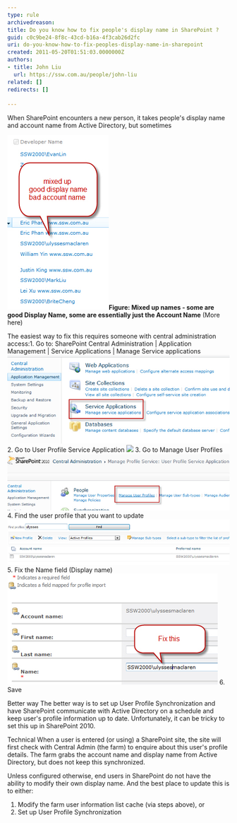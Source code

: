 ```yaml
---
type: rule
archivedreason: 
title: Do you know how to fix people's display name in SharePoint ?
guid: c0c9be24-8f8c-43cd-b16a-4f3cab26d2fc
uri: do-you-know-how-to-fix-peoples-display-name-in-sharepoint
created: 2011-05-20T01:51:03.0000000Z
authors:
- title: John Liu
  url: https://ssw.com.au/people/john-liu
related: []
redirects: []

---
```


When SharePoint encounters a new person, it takes people's display name and account name from Active Directory, but sometimes  
<!--endintro-->
![](/rules/do-you-know-how-to-fix-peoples-display-name-in-sharepoint/MixUpNames.jpg)**Figure: Mixed up names - some are good Display Name, some are essentially just the Account Name** (More here) 

The easiest way to fix this requires someone with central administration access:1. Go to: SharePoint Central Administration | Application Management | Service Applications | Manage Service applications 
![](/rules/do-you-know-how-to-fix-peoples-display-name-in-sharepoint/ServiceApplication.jpg)
2. Go to User Profile Service Application
![](UserProfile/rules/do-you-know-how-to-fix-peoples-display-name-in-sharepoint/ServiceApplication.jpg)
3. Go to Manage User Profiles 
![](/rules/do-you-know-how-to-fix-peoples-display-name-in-sharepoint/ManageUserProfiles.jpg)
4. Find the user profile that you want to update 
![](/rules/do-you-know-how-to-fix-peoples-display-name-in-sharepoint/FindUserProfile.jpg)
5. Fix the Name field (Display name)
![](/rules/do-you-know-how-to-fix-peoples-display-name-in-sharepoint/FixNameField.jpg)
6. Save


Better way
 The better way is to set up User Profile Synchronization and have SharePoint communicate with Active Directory on a schedule and keep user's profile information up to date. Unfortunately, it can be tricky to set this up in SharePoint 2010.

Technical
 When a user is entered (or using) a SharePoint site, the site will first check with Central Admin (the farm) to enquire about this user's profile details. The farm grabs the account name and display name from Active Directory, but does not keep this synchronized.

Unless configured otherwise, end users in SharePoint do not have the ability to modify their own display name. And the best place to update this is to either:

1. Modify the farm user information list cache (via steps above), or
2. Set up User Profile Synchronization

